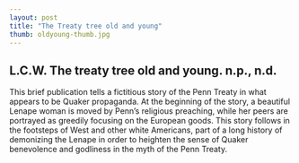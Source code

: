 ```yaml
---
layout: post
title: "The Treaty tree old and young"
thumb: oldyoung-thumb.jpg
---
```

## L.C.W. The treaty tree old and young. n.p., n.d. 

This brief publication tells a fictitious story of the Penn Treaty in what appears to be Quaker propaganda. At the beginning of the story, a beautiful Lenape woman is moved by Penn’s religious preaching, while her peers are portrayed as greedily focusing on the European goods. This story follows in the footsteps of West and other white Americans, part of a long history of demonizing the Lenape in order to heighten the sense of Quaker benevolence and godliness in the myth of the Penn Treaty.
